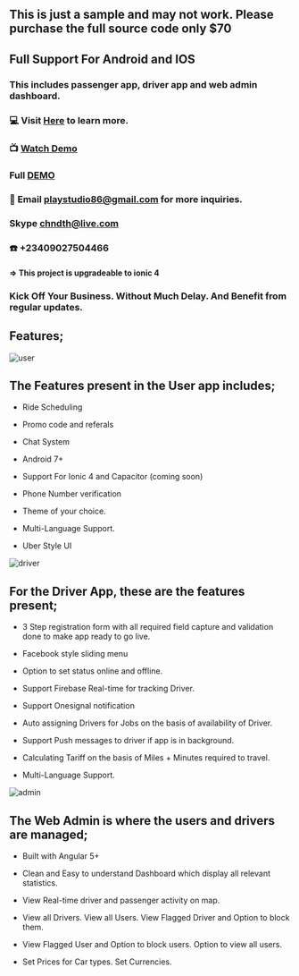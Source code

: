 
## This is just a sample and may not work. Please purchase the full source code only $70

## Full Support For Android and IOS

### This includes passenger app, driver app and web admin dashboard.


### :computer: Visit [Here](https://market.ionicframework.com/starters/uber-style-taxi-booking-app-built-with-ionic-3-upgradeable-to-4-with-firebase-realtime#description) to learn more.

### :tv: [Watch Demo](https://www.youtube.com/watch?v=zBqUA4ffvaM)

### Full [DEMO](https://drive.google.com/drive/u/1/folders/1vGgvEFDAV1ECAs07xLLJvXmYG9PoLNyh)

### :email: Email playstudio86@gmail.com for more inquiries.

### Skype chndth@live.com

### :phone: +23409027504466


#### => This project is upgradeable to ionic 4


### Kick Off Your Business. Without Much Delay. And Benefit from regular updates.



## Features;


![user](https://user-images.githubusercontent.com/7928001/43045102-5155113a-8daa-11e8-8a41-ac03f426d75a.png)
## The Features present in the User app includes;


* Ride Scheduling 

* Promo code and referals

* Chat System 

* Android 7+

* Support For Ionic 4 and Capacitor (coming soon)

* Phone Number verification 

* Theme of your choice. 

* Multi-Language Support. 

* Uber Style UI 



![driver](https://user-images.githubusercontent.com/7928001/43045101-50fb6536-8daa-11e8-82a3-c97adc8c6949.png)
## For the Driver App, these are the features present;


* 3 Step registration form with all required field capture and validation done to make app ready to go live. 

* Facebook style sliding menu 

* Option to set status online and offline. 

* Support Firebase Real-time for tracking Driver. 

* Support Onesignal notification

* Auto assigning Drivers for Jobs on the basis of availability of Driver. 

* Support Push messages to driver if app is in background. 

* Calculating Tariff on the basis of Miles + Minutes required to travel. 

* Multi-Language Support.



![admin](https://user-images.githubusercontent.com/7928001/43045100-509e8bd6-8daa-11e8-9363-6a2ada756e4e.png)
 ## The Web Admin is where the users and drivers are managed;

* Built with Angular 5+

* Clean and Easy to understand Dashboard which display all relevant statistics. 

* View Real-time driver and passenger activity on map. 

* View all Drivers. View all Users. View Flagged Driver and Option to block them. 

* View Flagged User and Option to block users. Option to view all users. 

* Set Prices for Car types. Set Currencies.
